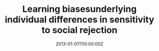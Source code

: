 ---
title: "Learning biasesunderlying individual differences in sensitivity to social rejection"
authors:
- Andreas Olsson
- Susanna Carmona
- Geraldine Downey
- Niall Bolger
- Kevin N Ochsner
date: "2013-01-01T00:00:00Z"
doi: ""
publishDate: "2013-01-01T00:00:00Z"
publication_types: ["2"]
publication: "In *Emotion*"
tags:
- Others
featured: false
links:
- name: Link
  url: https://www.ncbi.nlm.nih.gov/pmc/articles/PMC4067255/
---